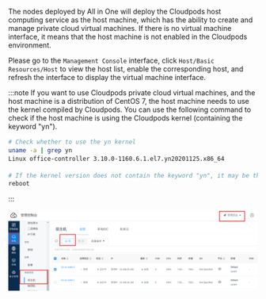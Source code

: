 The nodes deployed by All in One will deploy the Cloudpods host computing service as the host machine, which has the ability to create and manage private cloud virtual machines. If there is no virtual machine interface, it means that the host machine is not enabled in the Cloudpods environment.

Please go to the `Management Console` interface, click `Host/Basic Resources/Host` to view the host list, enable the corresponding host, and refresh the interface to display the virtual machine interface.

:::note
If you want to use Cloudpods private cloud virtual machines, and the host machine is a distribution of CentOS 7, the host machine needs to use the kernel compiled by Cloudpods. You can use the following command to check if the host machine is using the Cloudpods kernel (containing the keyword "yn").

```bash
# Check whether to use the yn kernel
uname -a | grep yn
Linux office-controller 3.10.0-1160.6.1.el7.yn20201125.x86_64

# If the kernel version does not contain the keyword "yn", it may be the first time the ocboot is installed, and you can enter the yn kernel by restarting.
reboot
```
:::

![Host machine](../images/host.png)
